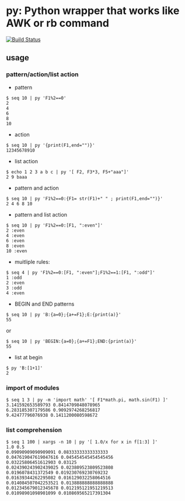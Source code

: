 # py: Python wrapper that works like AWK or rb command

[![Build Status](https://travis-ci.org/ryuichiueda/py.svg?branch=master)](https://travis-ci.org/ryuichiueda/py)

## usage 

### pattern/action/list action

* pattern

```
$ seq 10 | py 'F1%2==0'
2
4
6
8
10
```

* action

```
$ seq 10 | py '{print(F1,end="")}' 
12345678910
```

* list action

```
$ echo 1 2 3 a b c | py '[ F2, F3*3, F5+"aaa"]'
2 9 baaa
```

* pattern and action

```
$ seq 10 | py 'F1%2==0:{F1= str(F1)+" " ; print(F1,end="")}' 
2 4 6 8 10 
```

* pattern and list action

```
$ seq 10 | py 'F1%2==0:[F1, ":even"]'
2 :even
4 :even
6 :even
8 :even
10 :even
```

* muitliple rules:

```
$ seq 4 | py 'F1%2==0:[F1, ":even"];F1%2==1:[F1, ":odd"]'
1 :odd
2 :even
3 :odd
4 :even
```

* BEGIN and END patterns

```
$ seq 10 | py 'B:{a=0};{a+=F1};E:{print(a)}'
55
```

or 

```
$ seq 10 | py 'BEGIN:{a=0};{a+=F1};END:{print(a)}'
55
```

* list at begin

```
$ py 'B:[1+1]'
2
```

### import of modules

````
$ seq 1 3 | py -m 'import math' '[ F1*math.pi, math.sin(F1) ]' 
3.141592653589793 0.8414709848078965
6.283185307179586 0.9092974268256817
9.42477796076938 0.1411200080598672
````


### list comprehension

```
$ seq 1 100 | xargs -n 10 | py '[ 1.0/x for x in f[1:3] ]'
1.0 0.5
0.09090909090909091 0.08333333333333333
0.047619047619047616 0.045454545454545456
0.03225806451612903 0.03125
0.024390243902439025 0.023809523809523808
0.0196078431372549 0.019230769230769232
0.01639344262295082 0.016129032258064516
0.014084507042253521 0.013888888888888888
0.012345679012345678 0.012195121951219513
0.01098901098901099 0.010869565217391304
```
